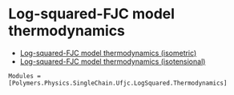 # Log-squared-FJC model thermodynamics

  * [Log-squared-FJC model thermodynamics (isometric)](../../../../isometric)
  * [Log-squared-FJC model thermodynamics (isotensional)](../../../../isotensional)

```@autodocs
Modules = [Polymers.Physics.SingleChain.Ufjc.LogSquared.Thermodynamics]
```
